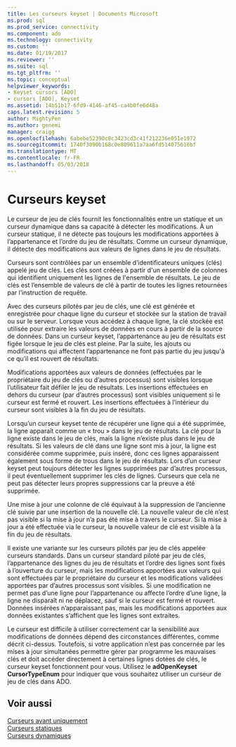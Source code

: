 ```yaml
---
title: Les curseurs keyset | Documents Microsoft
ms.prod: sql
ms.prod_service: connectivity
ms.component: ado
ms.technology: connectivity
ms.custom: ''
ms.date: 01/19/2017
ms.reviewer: ''
ms.suite: sql
ms.tgt_pltfrm: ''
ms.topic: conceptual
helpviewer_keywords:
- Keyset cursors [ADO]
- cursors [ADO], Keyset
ms.assetid: 14b51b17-6fd9-4146-af45-ca4b0fe6d48a
caps.latest.revision: 5
author: MightyPen
ms.author: genemi
manager: craigg
ms.openlocfilehash: 6abebe52390c8c3423cd3c41f212236e051e1972
ms.sourcegitcommit: 1740f3090b168c0e809611a7aa6fd514075616bf
ms.translationtype: MT
ms.contentlocale: fr-FR
ms.lasthandoff: 05/03/2018
---
```

# <a name="keyset-cursors"></a>Curseurs keyset
Le curseur de jeu de clés fournit les fonctionnalités entre un statique et un curseur dynamique dans sa capacité à détecter les modifications. À un curseur statique, il ne détecte pas toujours les modifications apportées à l’appartenance et l’ordre du jeu de résultats. Comme un curseur dynamique, il détecte des modifications aux valeurs de lignes dans le jeu de résultats.  
  
 Curseurs sont contrôlées par un ensemble d’identificateurs uniques (clés) appelé jeu de clés. Les clés sont créées à partir d'un ensemble de colonnes qui identifient uniquement les lignes de l'ensemble de résultats. Le jeu de clés est l’ensemble de valeurs de clé à partir de toutes les lignes retournées par l’instruction de requête.  
  
 Avec des curseurs pilotés par jeu de clés, une clé est générée et enregistrée pour chaque ligne du curseur et stockée sur la station de travail ou sur le serveur. Lorsque vous accédez à chaque ligne, la clé stockée est utilisée pour extraire les valeurs de données en cours à partir de la source de données. Dans un curseur keyset, l’appartenance au jeu de résultats est figée lorsque le jeu de clés est pleine. Par la suite, les ajouts ou modifications qui affectent l’appartenance ne font pas partie du jeu jusqu'à ce qu’il est rouvert de résultats.  
  
 Modifications apportées aux valeurs de données (effectuées par le propriétaire du jeu de clés ou d’autres processus) sont visibles lorsque l’utilisateur fait défiler le jeu de résultats. Les insertions effectuées en dehors du curseur (par d’autres processus) sont visibles uniquement si le curseur est fermé et rouvert. Les insertions effectuées à l’intérieur du curseur sont visibles à la fin du jeu de résultats.  
  
 Lorsqu’un curseur keyset tente de récupérer une ligne qui a été supprimée, la ligne apparaît comme un « trou » dans le jeu de résultats. La clé pour la ligne existe dans le jeu de clés, mais la ligne n’existe plus dans le jeu de résultats. Si les valeurs de clé dans une ligne sont mis à jour, la ligne est considérée comme supprimée, puis inséré, donc ces lignes apparaissent également sous forme de trous dans le jeu de résultats. Lors d’un curseur keyset peut toujours détecter les lignes supprimées par d’autres processus, il peut éventuellement supprimer les clés de lignes. Curseurs que cela ne peut pas détecter leurs propres suppressions car la preuve a été supprimée.  
  
 Une mise à jour une colonne de clé équivaut à la suppression de l’ancienne clé suivie par une insertion de la nouvelle clé. La nouvelle valeur de clé n’est pas visible si la mise à jour n’a pas été mise à travers le curseur. Si la mise à jour a été effectuée via le curseur, la nouvelle valeur de clé est visible à la fin du jeu de résultats.  
  
 Il existe une variante sur les curseurs pilotés par jeu de clés appelée curseurs standards. Dans un curseur standard piloté par jeu de clés, l’appartenance des lignes du jeu de résultats et l’ordre des lignes sont fixés à l’ouverture du curseur, mais les modifications apportées aux valeurs qui sont effectuées par le propriétaire du curseur et les modifications validées apportées par d’autres processus sont visibles. Si une modification ne permet pas d’une ligne pour l’appartenance ou affecte l’ordre d’une ligne, la ligne ne disparaît ni ne déplacez, sauf si le curseur est fermé et rouvert. Données insérées n’apparaissant pas, mais les modifications apportées aux données existantes s’affichent que les lignes sont extraites.  
  
 Le curseur est difficile à utiliser correctement car la sensibilité aux modifications de données dépend des circonstances différentes, comme décrit ci-dessus. Toutefois, si votre application n’est pas concernée par les mises à jour simultanées permettre gérer par programme les mauvaises clés et doit accéder directement à certaines lignes dotées de clés, le curseur keyset fonctionnent pour vous. Utilisez le **adOpenKeyset CursorTypeEnum** pour indiquer que vous souhaitez utiliser un curseur de jeu de clés dans ADO.  
  
## <a name="see-also"></a>Voir aussi  
 [Curseurs avant uniquement](../../../ado/guide/data/forward-only-cursors.md)   
 [Curseurs statiques](../../../ado/guide/data/static-cursors.md)   
 [Curseurs dynamiques](../../../ado/guide/data/dynamic-cursors.md)
